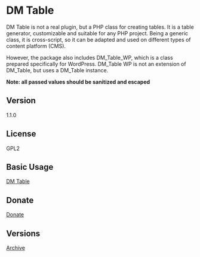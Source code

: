 # DM Table

DM Table is not a real plugin, but a PHP class for creating tables. It is a table generator, customizable and suitable for any PHP project. Being a generic class, it is cross-script, so it can be adapted and used on different types of content platform (CMS).

However, the package also includes DM_Table_WP, which is a class prepared specifically for WordPress. DM_Table WP is not an extension of DM_Table, but uses a DM_Table instance.

__Note: all passed values should be sanitized and escaped__

## Version
1.1.0

## License
GPL2

## Basic Usage 
[DM Table](https://www.iljester.com/portfolio/dm-table/)

## Donate
[Donate](https://www.iljester.com/donate-donazione/)

## Versions
[Archive](https://www.iljester.com/dm-table-versions/)
